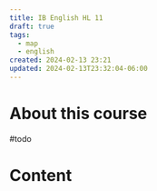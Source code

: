 ```yaml
---
title: IB English HL 11
draft: true
tags:
  - map
  - english
created: 2024-02-13 23:21
updated: 2024-02-13T23:32:04-06:00
---
```


# About this course
#todo 

# Content

